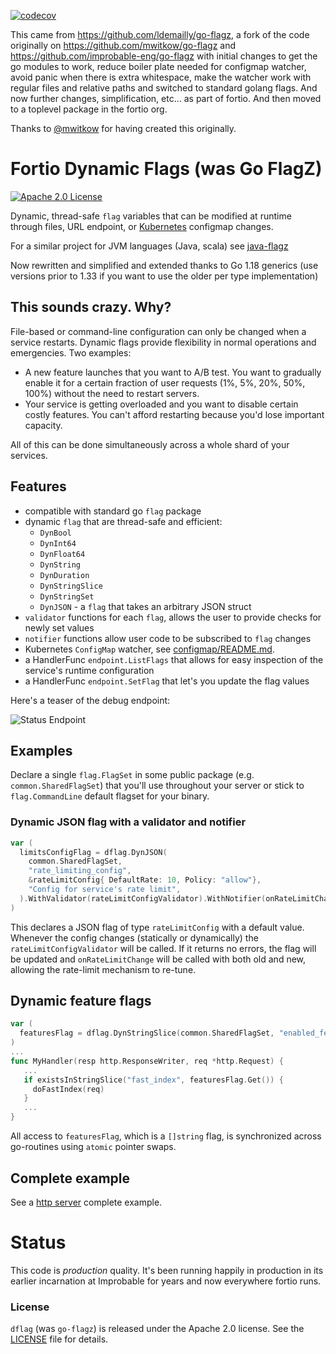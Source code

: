 [![codecov](https://codecov.io/github/fortio/dflag/branch/main/graph/badge.svg?token=LONYZDFQ7C)](https://codecov.io/github/fortio/dflag)

This came from https://github.com/ldemailly/go-flagz, a fork of the code originally on https://github.com/mwitkow/go-flagz and https://github.com/improbable-eng/go-flagz with initial changes to get the go modules to work, reduce boiler plate needed for configmap watcher, avoid panic when there is extra whitespace, make the watcher work with regular files and relative paths and switched to standard golang flags.
And now further changes, simplification, etc... as part of fortio.
And then moved to a toplevel package in the fortio org.

Thanks to [@mwitkow](https://github.com/mwitkow) for having created this originally.

# Fortio Dynamic Flags (was Go FlagZ)

[![Apache 2.0 License](https://img.shields.io/badge/License-Apache%202.0-blue.svg)](LICENSE)

Dynamic, thread-safe `flag` variables that can be modified at runtime through files, URL endpoint,
or [Kubernetes](http://kubernetes.io) configmap changes.

For a similar project for JVM languages (Java, scala) see [java-flagz](https://github.com/mwitkow/java-flagz)

Now rewritten and simplified and extended thanks to Go 1.18 generics (use versions prior to 1.33 if you want to use the older per type implementation)

## This sounds crazy. Why?

File-based or command-line configuration can only be changed when a service restarts. Dynamic flags provide
flexibility in normal operations and emergencies. Two examples:

 * A new feature launches that you want to A/B test. You want to gradually enable it for a certain fraction of user
 requests (1%, 5%, 20%, 50%, 100%) without the need to restart servers.
 * Your service is getting overloaded and you want to disable certain costly features. You can't afford
 restarting because you'd lose important capacity.

All of this can be done simultaneously across a whole shard of your services.

## Features

 * compatible with standard go `flag` package
 * dynamic `flag` that are thread-safe and efficient:
   - `DynBool`
   - `DynInt64`
   - `DynFloat64`
   - `DynString`
   - `DynDuration`
   - `DynStringSlice`
   - `DynStringSet`
   - `DynJSON` - a `flag` that takes an arbitrary JSON struct
 * `validator` functions for each `flag`, allows the user to provide checks for newly set values
 * `notifier` functions allow user code to be subscribed to `flag` changes
 * Kubernetes `ConfigMap` watcher, see [configmap/README.md](configmap/README.md).
 * a HandlerFunc `endpoint.ListFlags` that allows for easy inspection of the service's runtime configuration
 * a HandlerFunc `endpoint.SetFlag` that let's you update the flag values

Here's a teaser of the debug endpoint:

![Status Endpoint](https://user-images.githubusercontent.com/3664595/88000279-1d225480-cab2-11ea-82ca-68658ad16148.png)

## Examples

Declare a single `flag.FlagSet` in some public package (e.g. `common.SharedFlagSet`) that you'll use throughout your server or stick to `flag.CommandLine` default flagset for your binary.


### Dynamic JSON flag with a validator and notifier

```go
var (
  limitsConfigFlag = dflag.DynJSON(
    common.SharedFlagSet,
    "rate_limiting_config",
    &rateLimitConfig{ DefaultRate: 10, Policy: "allow"},
    "Config for service's rate limit",
  ).WithValidator(rateLimitConfigValidator).WithNotifier(onRateLimitChange)
)
```

This declares a JSON flag of type `rateLimitConfig` with a default value. Whenever the config changes (statically or dynamically) the `rateLimitConfigValidator` will be called. If it returns no errors, the flag will be updated and `onRateLimitChange` will be called with both old and new, allowing the rate-limit mechanism to re-tune.

## Dynamic feature flags

```go
var (
  featuresFlag = dflag.DynStringSlice(common.SharedFlagSet, "enabled_features", []string{"fast_index"}, "list of enabled feature markers")
)
...
func MyHandler(resp http.ResponseWriter, req *http.Request) {
   ...
   if existsInStringSlice("fast_index", featuresFlag.Get()) {
     doFastIndex(req)
   }
   ...
}
```

All access to `featuresFlag`, which is a `[]string` flag, is synchronized across go-routines using `atomic` pointer swaps.

## Complete example

See a [http server](examples/server_kube) complete example.

# Status

This code is *production* quality. It's been running happily in production in its earlier incarnation at Improbable for years and now everywhere fortio runs.

### License

`dflag` (was `go-flagz`) is released under the Apache 2.0 license. See the [LICENSE](LICENSE) file for details.
